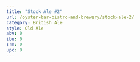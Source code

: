 ```yaml
---
title: "Stock Ale #2"
url: /oyster-bar-bistro-and-brewery/stock-ale-2/
category: British Ale
style: Old Ale
abv: 0
ibu: 0
srm: 0
upc: 0
---
```


